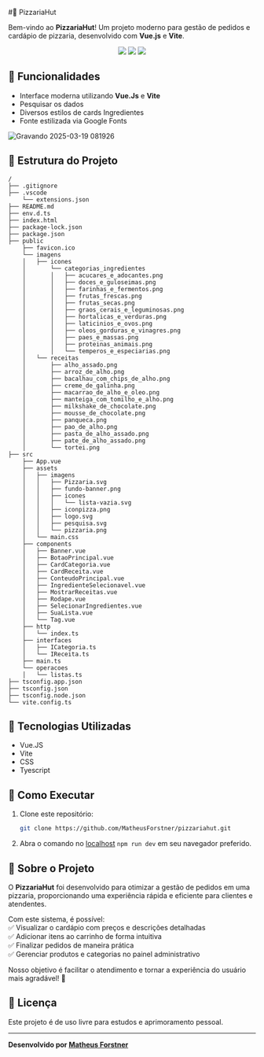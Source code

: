 #🍕 PizzariaHut  

Bem-vindo ao **PizzariaHut**! Um projeto moderno para gestão de pedidos e cardápio de pizzaria, desenvolvido com **Vue.js** e **Vite**. 

<p align="center">
  <img src="https://img.shields.io/badge/Vue.js-3.3.4-42b883?style=for-the-badge&logo=vue.js&logoColor=white">
  <img src="https://img.shields.io/badge/Vite-4.4.9-blueviolet?style=for-the-badge&logo=vite&logoColor=white">
  <img src="https://img.shields.io/badge/TypeScript-5.1.6-3178c6?style=for-the-badge&logo=typescript&logoColor=white">
</p>


## 🚀 Funcionalidades
- Interface moderna utilizando **Vue.Js** e **Vite**
- Pesquisar os dados
- Diversos estilos de cards Ingredientes
- Fonte estilizada via Google Fonts


![Gravando 2025-03-19 081926](https://github.com/user-attachments/assets/35359e4f-3eed-4d06-864c-77d849f0f025)


## 📂 Estrutura do Projeto
```
/
├── .gitignore
├── .vscode
    └── extensions.json
├── README.md
├── env.d.ts
├── index.html
├── package-lock.json
├── package.json
├── public
    ├── favicon.ico
    └── imagens
    │   ├── icones
    │       └── categorias_ingredientes
    │       │   ├── acucares_e_adocantes.png
    │       │   ├── doces_e_guloseimas.png
    │       │   ├── farinhas_e_fermentos.png
    │       │   ├── frutas_frescas.png
    │       │   ├── frutas_secas.png
    │       │   ├── graos_cerais_e_leguminosas.png
    │       │   ├── hortalicas_e_verduras.png
    │       │   ├── laticinios_e_ovos.png
    │       │   ├── oleos_gorduras_e_vinagres.png
    │       │   ├── paes_e_massas.png
    │       │   ├── proteinas_animais.png
    │       │   └── temperos_e_especiarias.png
    │   └── receitas
    │       ├── alho_assado.png
    │       ├── arroz_de_alho.png
    │       ├── bacalhau_com_chips_de_alho.png
    │       ├── creme_de_galinha.png
    │       ├── macarrao_de_alho_e_oleo.png
    │       ├── manteiga_com_tomilho_e_alho.png
    │       ├── milkshake_de_chocolate.png
    │       ├── mousse_de_chocolate.png
    │       ├── panqueca.png
    │       ├── pao_de_alho.png
    │       ├── pasta_de_alho_assado.png
    │       ├── pate_de_alho_assado.png
    │       └── tortei.png
├── src
    ├── App.vue
    ├── assets
    │   ├── imagens
    │   │   ├── Pizzaria.svg
    │   │   ├── fundo-banner.png
    │   │   ├── icones
    │   │   │   └── lista-vazia.svg
    │   │   ├── iconpizza.png
    │   │   ├── logo.svg
    │   │   ├── pesquisa.svg
    │   │   └── pizzaria.png
    │   └── main.css
    ├── components
    │   ├── Banner.vue
    │   ├── BotaoPrincipal.vue
    │   ├── CardCategoria.vue
    │   ├── CardReceita.vue
    │   ├── ConteudoPrincipal.vue
    │   ├── IngredienteSelecionavel.vue
    │   ├── MostrarReceitas.vue
    │   ├── Rodape.vue
    │   ├── SelecionarIngredientes.vue
    │   ├── SuaLista.vue
    │   └── Tag.vue
    ├── http
    │   └── index.ts
    ├── interfaces
    │   ├── ICategoria.ts
    │   └── IReceita.ts
    ├── main.ts
    └── operacoes
    │   └── listas.ts
├── tsconfig.app.json
├── tsconfig.json
├── tsconfig.node.json
└── vite.config.ts
```

## 🎨 Tecnologias Utilizadas
- Vue.JS
- Vite
- CSS
- Tyescript

## 🔧 Como Executar
1. Clone este repositório:
   ```sh
   git clone https://github.com/MatheusForstner/pizzariahut.git
   ```
2. Abra o comando no [localhost](http://localhost:5173/) `npm run dev` em seu navegador preferido.

## 📌 Sobre o Projeto

O **PizzariaHut** foi desenvolvido para otimizar a gestão de pedidos em uma pizzaria, proporcionando uma experiência rápida e eficiente para clientes e atendentes.  

Com este sistema, é possível:  
✅ Visualizar o cardápio com preços e descrições detalhadas  
✅ Adicionar itens ao carrinho de forma intuitiva  
✅ Finalizar pedidos de maneira prática  
✅ Gerenciar produtos e categorias no painel administrativo  

Nosso objetivo é facilitar o atendimento e tornar a experiência do usuário mais agradável! 🎯  

## 📝 Licença
Este projeto é de uso livre para estudos e aprimoramento pessoal.

---
**Desenvolvido por [Matheus Forstner](https://github.com/MatheusForstner)**

